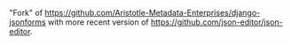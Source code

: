 "Fork" of https://github.com/Aristotle-Metadata-Enterprises/django-jsonforms with more recent version of https://github.com/json-editor/json-editor.